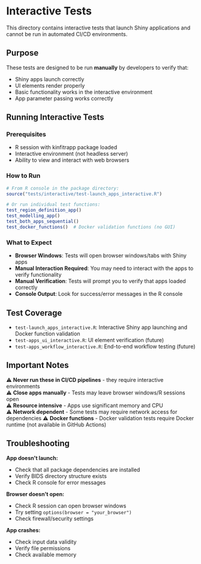 # Interactive Tests

This directory contains interactive tests that launch Shiny applications and cannot be run in automated CI/CD environments.

## Purpose

These tests are designed to be run **manually** by developers to verify that:
- Shiny apps launch correctly
- UI elements render properly
- Basic functionality works in the interactive environment
- App parameter passing works correctly

## Running Interactive Tests

### Prerequisites
- R session with kinfitrapp package loaded
- Interactive environment (not headless server)
- Ability to view and interact with web browsers

### How to Run

```r
# From R console in the package directory:
source("tests/interactive/test-launch_apps_interactive.R")

# Or run individual test functions:
test_region_definition_app()
test_modelling_app()
test_both_apps_sequential()
test_docker_functions()  # Docker validation functions (no GUI)
```

### What to Expect

- **Browser Windows**: Tests will open browser windows/tabs with Shiny apps
- **Manual Interaction Required**: You may need to interact with the apps to verify functionality
- **Manual Verification**: Tests will prompt you to verify that apps loaded correctly
- **Console Output**: Look for success/error messages in the R console

## Test Coverage

- `test-launch_apps_interactive.R`: Interactive Shiny app launching and Docker function validation
- `test-apps_ui_interactive.R`: UI element verification (future)
- `test-apps_workflow_interactive.R`: End-to-end workflow testing (future)

## Important Notes

⚠️ **Never run these in CI/CD pipelines** - they require interactive environments  
⚠️ **Close apps manually** - Tests may leave browser windows/R sessions open  
⚠️ **Resource intensive** - Apps use significant memory and CPU  
⚠️ **Network dependent** - Some tests may require network access for dependencies
⚠️ **Docker functions** - Docker validation tests require Docker runtime (not available in GitHub Actions)

## Troubleshooting

**App doesn't launch:**
- Check that all package dependencies are installed
- Verify BIDS directory structure exists
- Check R console for error messages

**Browser doesn't open:**
- Check R session can open browser windows
- Try setting `options(browser = "your_browser")`
- Check firewall/security settings

**App crashes:**
- Check input data validity
- Verify file permissions
- Check available memory